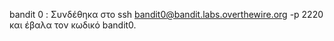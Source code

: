 bandit 0 : Συνδέθηκα στο ssh bandit0@bandit.labs.overthewire.org -p 2220 και έβαλα τον κωδικό bandit0.
